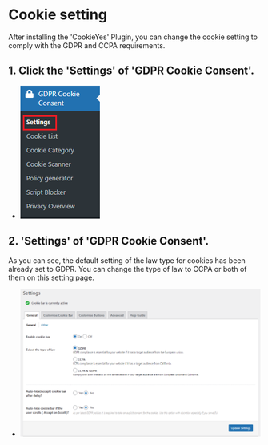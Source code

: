 # Cookie setting

After installing the 'CookieYes' Plugin, you can change the cookie setting to comply with the GDPR and CCPA requirements.

## 1. Click the 'Settings' of  'GDPR Cookie Consent'.
- ![Alt text](https://raw.githubusercontent.com/KuroP1/katacoda-scenarios/main/GDPR/images/step4-1.PNG "a title")

## 2. 'Settings' of  'GDPR Cookie Consent'.
As you can see, the default setting of the law type for cookies has been already set to GDPR. You can change the type of law to CCPA or both of them on this setting page.
- ![Alt text](https://raw.githubusercontent.com/KuroP1/katacoda-scenarios/main/GDPR/images/step4-2..PNG "a title")

